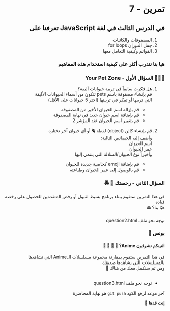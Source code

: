 <div dir="rtl">

# تمرين - 7

## في الدرس الثالث في لغة JavaScript تعرفنا على

1. المصفوفات والكائنات
2. جمل الدوران for loops
3. القوائم وكيفية التعامل معها

### هيا بنا نتدرب أكثر على كيفية استخدام هذه المفاهيم

### 🐹🐶🐰 السؤال الأول - Your Pet Zone

1. هل فكرت سابقاً في تربية حيوانات أليفة؟
   <br> قم بإنشاء مصفوفة باسم pets تتكون من أسماء الحيوانات الأليفة
   <br> التي تربيها أو تفكر في تربيتها (اختر 5
   حيوانات على الأقل)

   - قم بإزالة اسم الحيوان الأخير من المصفوفة
   - قم بإضافة اسم حيوان جديد في نهاية المصفوفة
   - قم بتغيير اسم الحيوان عند المؤشر 2

2. قم بإنشاء كائن (object) لقطة 🐈 أو أي حيوان آخر تختاره
   <br> وأضف إليه الخصائص التالية:
   <br> اسم الحيوان
   <br> عمر الحيوان
   <br> وأخيراً نوع الحيوان/السلالة التي ينتمي إليها

   - قم بإضافة emoji كخاصية جديدة للحيوان
   - قم بالوصول إلى عمر الحيوان وطباعته

### السؤال الثاني - رخصتك 🎫 🚔

في هذا التمرين ستقوم ببناء برنامج بسيط لقبول أو رفض المتقدمين للحصول على رخصة قيادة
<br>هيّا بنا؟ 🚘
<br>
<br>توجه نحو ملف question2.html

### بونص 👑

#### اثنينكم تشوفون Anime؟ 🏯 🎎 🏮 🤔

في هذا التمرين ستقوم بمقارنة مجموعة مسلسلات الAnime التي تشاهدها بالمسلسلات التي يشاهدها صديقك
<br>ومن ثم سنكمل معك من هناك 📩
<br>
<br>
- توجه نحو ملف question3.html

آخر موعد لرفع الكود `git push` هو نهاية المحاضرة

<b>إنت قدها 🏅</b>

</div>
